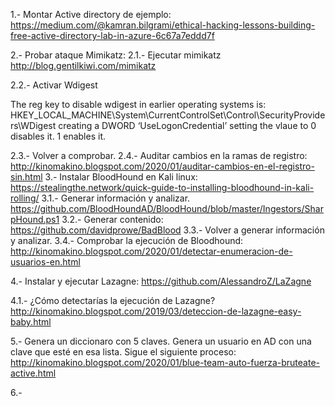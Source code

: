 1.- Montar Active directory de ejemplo:
https://medium.com/@kamran.bilgrami/ethical-hacking-lessons-building-free-active-directory-lab-in-azure-6c67a7eddd7f

2.- Probar ataque Mimikatz:
2.1.- Ejecutar mimikatz
http://blog.gentilkiwi.com/mimikatz

2.2.- Activar Wdigest

The reg key to disable wdigest in earlier operating systems is: HKEY_LOCAL_MACHINE\System\CurrentControlSet\Control\SecurityProviders\WDigest creating a DWORD ‘UseLogonCredential’ setting the vlaue to 0 disables it. 1 enables it.

2.3.- Volver a comprobar.
2.4.- Auditar cambios en la ramas de registro:
http://kinomakino.blogspot.com/2020/01/auditar-cambios-en-el-registro-sin.html
3.- Instalar BloodHound en Kali linux:
https://stealingthe.network/quick-guide-to-installing-bloodhound-in-kali-rolling/
3.1.- Generar información y analizar.
https://github.com/BloodHoundAD/BloodHound/blob/master/Ingestors/SharpHound.ps1
3.2.- Generar contenido:
https://github.com/davidprowe/BadBlood
3.3.- Volver a generar información y analizar.
3.4.- Comprobar la ejecución de Bloodhound:
http://kinomakino.blogspot.com/2020/01/detectar-enumeracion-de-usuarios-en.html

4.- Instalar y ejecutar Lazagne:
https://github.com/AlessandroZ/LaZagne

4.1.- ¿Cómo detectarías la ejecución de Lazagne? 
http://kinomakino.blogspot.com/2019/03/deteccion-de-lazagne-easy-baby.html

5.- Genera un diccionaro con 5 claves. Genera un usuario en AD con una clave que esté en esa lista. Sigue el siguiente proceso:
http://kinomakino.blogspot.com/2020/01/blue-team-auto-fuerza-bruteate-active.html

6.- 
